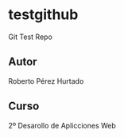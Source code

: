 # testgithub
Git Test Repo

## Autor
Roberto Pérez Hurtado

## Curso
2º Desarollo de Aplicciones Web
